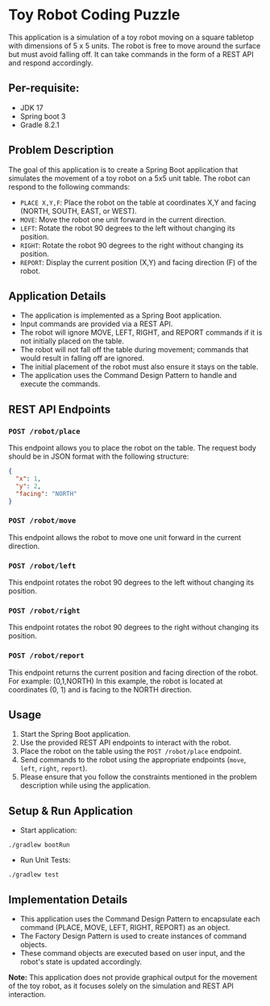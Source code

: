 # Toy Robot Coding Puzzle

This application is a simulation of a toy robot moving on a square tabletop with dimensions of 5 x 5 units. The robot is free to move around the surface but must avoid falling off. It can take commands in the form of a REST API and respond accordingly.

## Per-requisite:
* JDK 17
* Spring boot 3
* Gradle 8.2.1

## Problem Description

The goal of this application is to create a Spring Boot application that simulates the movement of a toy robot on a 5x5 unit table. The robot can respond to the following commands:

- `PLACE X,Y,F`: Place the robot on the table at coordinates X,Y and facing (NORTH, SOUTH, EAST, or WEST).
- `MOVE`: Move the robot one unit forward in the current direction.
- `LEFT`: Rotate the robot 90 degrees to the left without changing its position.
- `RIGHT`: Rotate the robot 90 degrees to the right without changing its position.
- `REPORT`: Display the current position (X,Y) and facing direction (F) of the robot.

## Application Details

- The application is implemented as a Spring Boot application.
- Input commands are provided via a REST API.
- The robot will ignore MOVE, LEFT, RIGHT, and REPORT commands if it is not initially placed on the table.
- The robot will not fall off the table during movement; commands that would result in falling off are ignored.
- The initial placement of the robot must also ensure it stays on the table.
- The application uses the Command Design Pattern to handle and execute the commands.

## REST API Endpoints

### `POST /robot/place`

This endpoint allows you to place the robot on the table. The request body should be in JSON format with the following structure:

```json
{
  "x": 1,
  "y": 2,
  "facing": "NORTH"
}
```

### `POST /robot/move`
This endpoint allows the robot to move one unit forward in the current direction.

### `POST /robot/left`
This endpoint rotates the robot 90 degrees to the left without changing its position.

### `POST /robot/right`
This endpoint rotates the robot 90 degrees to the right without changing its position.

### `POST /robot/report`
This endpoint returns the current position and facing direction of the robot. For example: (0,1,NORTH)
In this example, the robot is located at coordinates (0, 1) and is facing to the NORTH direction.

## Usage

1. Start the Spring Boot application.
2. Use the provided REST API endpoints to interact with the robot.
3. Place the robot on the table using the `POST /robot/place` endpoint.
4. Send commands to the robot using the appropriate endpoints (`move`, `left`, `right`, `report`).
5. Please ensure that you follow the constraints mentioned in the problem description while using the application.

## Setup & Run Application
* Start application:
```
./gradlew bootRun
```
* Run Unit Tests:
```
./gradlew test
```

## Implementation Details
- This application uses the Command Design Pattern to encapsulate each command (PLACE, MOVE, LEFT, RIGHT, REPORT) as an object.
- The Factory Design Pattern is used to create instances of command objects.
- These command objects are executed based on user input, and the robot's state is updated accordingly.

**Note:** This application does not provide graphical output for the movement of the toy robot, as it focuses solely on the simulation and REST API interaction.
